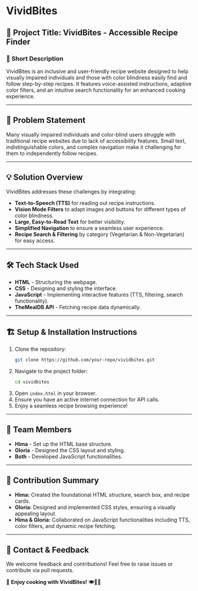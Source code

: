 # VividBites

## 🌟 Project Title: VividBites - Accessible Recipe Finder

### 📌 Short Description
VividBites is an inclusive and user-friendly recipe website designed to help visually impaired individuals and those with color blindness easily find and follow step-by-step recipes. It features voice-assisted instructions, adaptive color filters, and an intuitive search functionality for an enhanced cooking experience.

---

## 🚀 Problem Statement
Many visually impaired individuals and color-blind users struggle with traditional recipe websites due to lack of accessibility features. Small text, indistinguishable colors, and complex navigation make it challenging for them to independently follow recipes.

---

## 💡 Solution Overview
VividBites addresses these challenges by integrating:
- **Text-to-Speech (TTS)** for reading out recipe instructions.
- **Vision Mode Filters** to adapt images and buttons for different types of color blindness.
- **Large, Easy-to-Read Text** for better visibility.
- **Simplified Navigation** to ensure a seamless user experience.
- **Recipe Search & Filtering** by category (Vegetarian & Non-Vegetarian) for easy access.

---

## 🛠️ Tech Stack Used
- **HTML** - Structuring the webpage.
- **CSS** - Designing and styling the interface.
- **JavaScript** - Implementing interactive features (TTS, filtering, search functionality).
- **TheMealDB API** - Fetching recipe data dynamically.

---

## 🏗️ Setup & Installation Instructions
1. Clone the repository:
   ```bash
   git clone https://github.com/your-repo/vividbites.git
   ```
2. Navigate to the project folder:
   ```bash
   cd vividbites
   ```
3. Open `index.html` in your browser.
4. Ensure you have an active internet connection for API calls.
5. Enjoy a seamless recipe browsing experience!

---

## 👥 Team Members
- **Hima** - Set up the HTML base structure.
- **Gloria** - Designed the CSS layout and styling.
- **Both** - Developed JavaScript functionalities.

---

## 🎯 Contribution Summary
- **Hima:** Created the foundational HTML structure, search box, and recipe cards.
- **Gloria:** Designed and implemented CSS styles, ensuring a visually appealing layout.
- **Hima & Gloria:** Collaborated on JavaScript functionalities including TTS, color filters, and dynamic recipe fetching.

---

## 📩 Contact & Feedback
We welcome feedback and contributions! Feel free to raise issues or contribute via pull requests.

🌟 **Enjoy cooking with VividBites!** 🍽️🎤🎨

